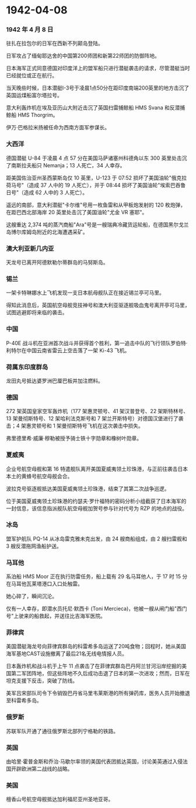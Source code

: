 # 1942-04-08

### 1942 年 4 月 8 日

驻扎在拉包尔的日军在西新不列颠岛登陆。

日军攻占了缅甸耶达舍的中国第200师团和新第22师团的防御阵地。

日本海军正式同意德国对印度洋上的盟军船只进行潜艇袭击的请求，尽管潜艇当时已经就位或正在航行。

当天晚些时候，日本潜艇I-3号于凌晨1点50分在距印度南端200英里的地方击沉了英国运煤船富尔塔拉号。

意大利轰炸机在埃及亚历山大附近击沉了英国扫雷捕鲸船 HMS Svana
和反潜捕鲸船 HMS Thorgrim。

伊万·巴格拉米扬被任命为西南方面军参谋长。

### 大西洋

德国潜艇 U-84 于凌晨 4 点 57 分在美国马萨诸塞州科德角以东 300
英里处击沉了南斯拉夫船只 Nemanja；13 人死亡，34 人幸存。

距美国佐治亚州圣西蒙斯岛仅 10 英里，U-123 于 07:52
损坏了美国油轮"俄克拉荷马号"（造成 37 人中的 19 人死亡），并于 08:44
损坏了美国油轮"埃索巴吞鲁日号"（造成 62 人中的 3 人死亡）。

遥远的南部，意大利潜艇"卡尔维"号用一枚鱼雷和从甲板炮发射的 120
枚炮弹，在距巴西北部海岸 20 英里处击沉了美国油轮"尤金 VR 塞耶"。

这艘重达 2,374
吨的蒸汽商船"Ara"号是一艘瑞典冷藏货运轮船，在德国黑尔戈兰岛博尔库姆岛附近的北海遭遇采矿。

### 澳大利亚新几内亚

天龙号已离开阿德默勒尔蒂群岛的马努斯岛。

### 锡兰

一架卡特琳娜水上飞机发现一支日本航母舰队正在接近锡兰亭可马里。

得知此消息后，英国航空母舰竞技神号和澳大利亚驱逐舰吸血鬼号离开亭可马里，试图逃避即将来临的袭击。

### 中国

P-40E
战斗机在亚洲首次战斗并获得首个胜利，第一追击中队的飞行领队罗伯特·利特尔在中国云南省雷云上空击落了一架
Ki-43 飞机。

### 荷属东印度群岛

龙田丸号抵达婆罗洲巴厘巴板并加注燃料。

### 德国

272 架英国皇家空军轰炸机（177 架惠灵顿号、41 架汉普登号、22
架斯特林号、13 架曼彻斯特号、12 架哈利法克斯号和 7
架兰开斯特号）对德国汉堡进行了袭击；4 架惠灵顿号和 1
架曼彻斯特号飞机在这次袭击中损失。

弗里德里希·威廉·穆勒被授予骑士铁十字勋章和橡树叶勋章。

### 夏威夷

企业号航空母舰和第 16
特遣舰队离开美国夏威夷领土珍珠港，与正前往袭击日本本土的黄蜂号航空母舰会合。

波拉克号驱逐舰抵达美国夏威夷领土珍珠港，结束了其第二次战争巡逻。

位于美国夏威夷领土珍珠港的约瑟夫·罗什福特的密码分析小组截获了日本海军的一封信息，该信息指派舰队航空母舰加贺号参与针对代号为
RZP 的地点的战役。

### 冰岛

盟军护航队 PQ-14 从冰岛雷克雅未克出发，由 24 艘商船组成，由 2 艘扫雷舰和
3 艘反潜拖网渔船护送。

### 马耳他

系泊船 HMS Moor 正在执行防雷任务，船上载有 29 名马耳他人，于 17 时 15
分在马耳他瓦莱塔港口入口处触雷。

她心碎了，瞬间沉沦。

仅有一人幸存，即潜水员托尼·默西卡 (Toni
Mercieca)，他被一艘从闸门船"西门号"上驶来的船救起，并送往比吉海军医院。

### 菲律宾

美国潜艇海龙号向菲律宾群岛的科雷希多岛运送了20吨食物；回程时，她从美国海军基地CAST设施撤离了最后21名无线电情报人员。

日本轰炸机和战斗机于上午 11
点袭击了在菲律宾群岛巴丹阿兰甘河沿岸挖掘的美国第二军团阵地，但这些阵地不久后成功击退了日本的第一次进攻；然而，日军在坦克支援下反击，突破了防线。

美军吕宋部队司令下令销毁巴丹省马里韦莱斯港的所有弹药库，医务人员开始撤退至科雷希多岛。

### 俄罗斯

苏联军队开通了通往俄罗斯北部列宁格勒的铁路。

### 英国

由哈里·霍普金斯和乔治·马歇尔率领的美国代表团抵达英国，讨论美英通过入侵法国开辟欧洲第二战线的战略。

### 美国

檀香山号航空母舰抵达加利福尼亚州圣地亚哥。